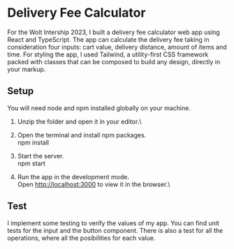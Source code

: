 # Delivery Fee Calculator

For the Wolt Intership 2023, I built a delivery fee calculator web app using React and TypeScript. The app can calculate the delivery fee taking in consideration four inputs: cart value, delivery distance, amount of items and time.
For styling the app, I used Tailwind, a utility-first CSS framework packed with classes that can be composed to build any design, directly in your markup.

## Setup

You will need node and npm installed globally on your machine.

1. Unzip the folder and open it in your editor.\

2. Open the terminal and install npm packages.\
   npm install

3. Start the server.\
   npm start

4. Run the app in the development mode.\
   Open [http://localhost:3000](http://localhost:3000) to view it in the browser.\

## Test

I implement some testing to verify the values of my app.
You can find unit tests for the input and the button component.
There is also a test for all the operations, where all the posibilities for each value.
